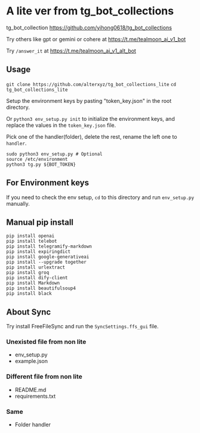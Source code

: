 # A lite ver from tg_bot_collections

tg_bot_collection <https://github.com/yihong0618/tg_bot_collections>

Try others like gpt or gemini or cohere at <https://t.me/tealmoon_ai_v1_bot>

Try `/answer_it` at <https://t.me/tealmoon_ai_v1_alt_bot>

## Usage

`git clone https://github.com/alterxyz/tg_bot_collections_lite`
`cd tg_bot_collections_lite`

Setup the environment keys by pasting "token_key.json" in the root directory.

Or `python3 env_setup.py init` to initialize the environment keys, and replace the values in the `token_key.json` file.

Pick one of the handler(folder), delete the rest, rename the left one to `handler`.

```shell
sudo python3 env_setup.py # Optional
source /etc/environment
python3 tg.py ${BOT_TOKEN}
```

## For Environment keys

If you need to check the env setup, `cd` to this directory and run `env_setup.py` manually.

## Manual pip install

```shell
pip install openai
pip install telebot
pip install telegramify-markdown
pip install expiringdict
pip install google-generativeai
pip install --upgrade together
pip install urlextract
pip install groq
pip install dify-client
pip install Markdown
pip install beautifulsoup4
pip install black
```

## About Sync

Try install FreeFileSync and run the `SyncSettings.ffs_gui` file.

### Unexisted file from non lite

- env_setup.py
- example.json

### Different file from non lite

- README.md
- requirements.txt

### Same

- Folder handler

